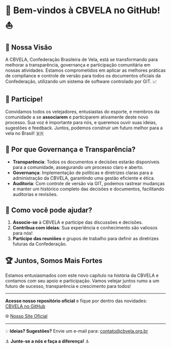 # 🌊 Bem-vindos à CBVELA no GitHub! ⛵

## 🚀 Nossa Visão

A CBVELA, Confederação Brasileira de Vela, está se transformando para melhorar a transparência, governança e participação comunitária em nossas atividades. Estamos comprometidos em aplicar as melhores práticas de compliance e controle de versão para todos os documentos oficiais da Confederação, utilizando um sistema de software controlado por GIT. 📈

## 🤝 Participe!

Convidamos todos os velejadores, entusiastas do esporte, e membros da comunidade a se **associarem** e participarem ativamente deste novo processo. Sua voz é importante para nós, e queremos ouvir suas ideias, sugestões e feedback. Juntos, podemos construir um futuro melhor para a vela no Brasil! 🇧🇷

## 📝 Por que Governança e Transparência?

- **Transparência**: Todos os documentos e decisões estarão disponíveis para a comunidade, assegurando um processo claro e aberto.
- **Governança**: Implementação de políticas e diretrizes claras para a administração da CBVELA, garantindo uma gestão eficiente e ética.
- **Auditoria**: Com controle de versão via GIT, podemos rastrear mudanças e manter um histórico completo das decisões e documentos, facilitando auditorias e revisões.

## 🌟 Como você pode ajudar?

1. **Associe-se** à CBVELA e participe das discussões e decisões.
2. **Contribua com ideias**: Sua experiência e conhecimento são valiosos para nós!
3. **Participe das reuniões** e grupos de trabalho para definir as diretrizes futuras da Confederação.

## 🏆 Juntos, Somos Mais Fortes

Estamos entusiasmados com este novo capítulo na história da CBVELA e contamos com seu apoio e participação. Vamos velejar juntos rumo a um futuro de sucesso, transparência e crescimento para todos!

---

**Acesse nosso repositório oficial** e fique por dentro das novidades: [CBVELA no GitHub](https://github.com/cbvela)

🌐 [Nosso Site Oficial](https://www.cbvela.org.br)

---

💡 **Ideias? Sugestões?** Envie um e-mail para: contato@cbvela.org.br

⚓ **Junte-se a nós e faça a diferença!** ⚓
